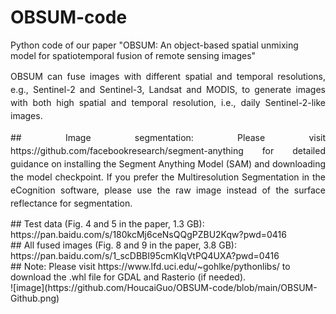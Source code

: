 # OBSUM-code
Python code of our paper "OBSUM: An object-based spatial unmixing model for spatiotemporal fusion of remote sensing images"<br>
<p align = "justify" style="line-height:150%">OBSUM can fuse images with different spatial and temporal resolutions, e.g., Sentinel-2 and Sentinel-3, Landsat and MODIS, to generate images with both high spatial and temporal resolution, i.e., daily Sentinel-2-like images.<br></p>
<p align = "justify" style="line-height:150%">## Image segmentation: Please visit https://github.com/facebookresearch/segment-anything for detailed guidance on installing the Segment Anything Model (SAM) and downloading the model checkpoint. If you prefer the Multiresolution Segmentation in the eCognition software, please use the raw image instead of the surface reflectance for segmentation.<br></p>
## Test data (Fig. 4 and 5 in the paper, 1.3 GB): https://pan.baidu.com/s/180kcMj6ceNsQQgPZBU2Kqw?pwd=0416<br>
## All fused images (Fig. 8 and 9 in the paper, 3.8 GB): https://pan.baidu.com/s/1_scDBBI95cmKlqVtPQ4UXA?pwd=0416<br> 
## Note: Please visit https://www.lfd.uci.edu/~gohlke/pythonlibs/ to download the .whl file for GDAL and Rasterio (if needed).<br> 
![image](https://github.com/HoucaiGuo/OBSUM-code/blob/main/OBSUM-Github.png)

